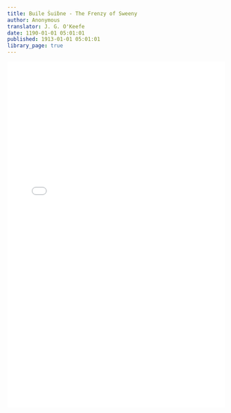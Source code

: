 ```yaml
---
title: Buile Ṡuiḃne - The Frenzy of Sweeny
author: Anonymous
translator: J. G. O'Keefe
date: 1190-01-01 05:01:01
published: 1913-01-01 05:01:01
library_page: true
---
```


<div>
	<!-- Note: to correctly input a file path, you must remember that this code is running from the PDFjs/web/ folder within the public folder. You must then navigate to you desired file from there. -->
  <iframe src="/PDFjs/web/viewer.html?file=../../pages/primary-source-texts/old-irish/Buile-Shuibhne/The Adventures of Buile Suibhne.pdf" width="100%" height="800px" frameborder="0"></iframe>
</div>